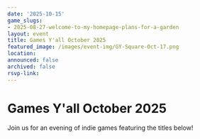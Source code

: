```yaml
---
date: '2025-10-15'
game_slugs:
- 2025-08-27-welcome-to-my-homepage-plans-for-a-garden
layout: event
title: Games Y'all October 2025
featured_image: /images/event-img/GY-Square-Oct-17.png
location:
announced: false
archived: false
rsvp-link:
---
```


# Games Y'all October 2025

Join us for an evening of indie games featuring the titles below!
